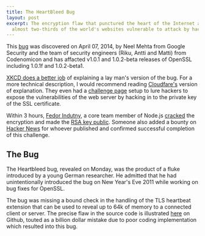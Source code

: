 ```yaml
---
title: The HeartBleed Bug
layout: post
excerpt: The encryption flaw that punctured the heart of the Internet and has left
  almost two-thirds of the world's websites vulnerable to attack by hackers.
---
```


This [bug](http://heartbleed.com/) was discovered on April 07, 2014, by Neel Mehta from Google Security and the team of security engineers (Riku, Antti and Matti) from Codenomicon and has affacted v1.0.1 and 1.0.2-beta releases of OpenSSL including 1.0.1f and 1.0.2-beta1.

[XKCD does a better job](http://xkcd.com/1354/) of explaining a lay man's version of the bug. For a more technical description, I would recommend reading [Cloudfare's](http://blog.cloudflare.com/answering-the-critical-question-can-you-get-private-ssl-keys-using-heartbleed) version of explanation. They even had a [challenge page](https://www.cloudflarechallenge.com/heartbleed) setup to lure hackers to expose the vulnerabilities of the web server by hacking in to the private key of the SSL certificate.

Within 3 hours, [Fedor Indutny](https://twitter.com/indutny), a core team member of Node.js [cracked](https://twitter.com/indutny/statuses/454761620259225600) the encryption and made the [RSA key public](https://gist.github.com/indutny/a11c2568533abcf8b9a1). Someone also added a bounty on [Hacker News](https://news.ycombinator.com/item?id=7573679) for whoever published and confirmed successful completion of this challenge.

## The Bug

The Heartbleed bug, revealed on Monday, was the product of a fluke introduced by a young German researcher. He admitted that he had unintentionally introduced the bug on New Year's Eve 2011 while working on bug fixes for OpenSSL.

The bug was missing a bound check in the handling of the TLS heartbeat extension that can be used to reveal up to 64k of memory to a connected client or server. The precise flaw in the source code is illustrated [here](https://github.com/openssl/openssl/commit/96db9023b881d7cd9f379b0c154650d6c108e9a3#diff-2) on Github, touted as a billion dollar mistake due to poor coding implementation which resulted into this bug.